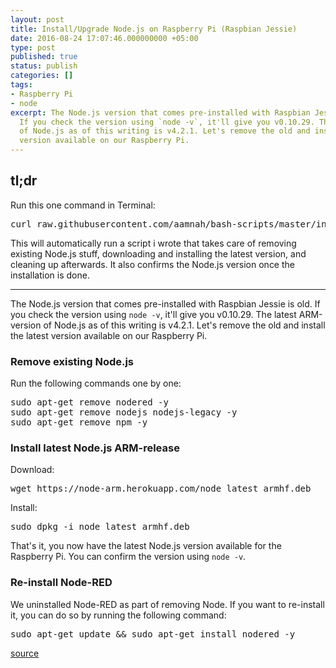```yaml
---
layout: post
title: Install/Upgrade Node.js on Raspberry Pi (Raspbian Jessie)
date: 2016-08-24 17:07:46.000000000 +05:00
type: post
published: true
status: publish
categories: []
tags:
- Raspberry Pi
- node
excerpt: The Node.js version that comes pre-installed with Raspbian Jessie is old.
  If you check the version using `node -v`, it'll give you v0.10.29. The latest ARM-version
  of Node.js as of this writing is v4.2.1. Let's remove the old and install the latest
  version available on our Raspberry Pi.
---
```


tl;dr
---

Run this one command in Terminal:

<pre class="lang:sh decode:true">
curl raw.githubusercontent.com/aamnah/bash-scripts/master/install_nodejs.sh | bash
</pre>

This will automatically run a script i wrote that takes care of removing existing Node.js stuff, downloading and installing the latest version, and cleaning up afterwards. It also confirms the Node.js version once the installation is done.

---

The Node.js version that comes pre-installed with Raspbian Jessie is old. If you check the version using `node -v`, it'll give you v0.10.29. The latest ARM-version of Node.js as of this writing is v4.2.1. Let's remove the old and install the latest version available on our Raspberry Pi.

### Remove existing Node.js

Run the following commands one by one:

<pre class="lang:sh decode:true">
sudo apt-get remove nodered -y
sudo apt-get remove nodejs nodejs-legacy -y
sudo apt-get remove npm -y
</pre>

### Install latest Node.js ARM-release

Download:

<pre class="lang:sh decode:true">
wget https://node-arm.herokuapp.com/node_latest_armhf.deb
</pre>

Install:

<pre class="lang:sh decode:true">
sudo dpkg -i node_latest_armhf.deb
</pre>

That's it, you now have the latest Node.js version available for the Raspberry Pi. You can confirm the version using `node -v`.

### Re-install Node-RED

We uninstalled Node-RED as part of removing Node. If you want to re-install it, you can do so by running the following command:

<pre class="lang:sh decode:true">
sudo apt-get update && sudo apt-get install nodered -y
</pre>

[source](https://www.raspberrypi.org/forums/viewtopic.php?f=34&amp;t=140747)